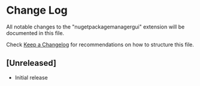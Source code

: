 # Change Log

All notable changes to the "nugetpackagemanagergui" extension will be documented in this file.

Check [Keep a Changelog](http://keepachangelog.com/) for recommendations on how to structure this file.

## [Unreleased]

- Initial release